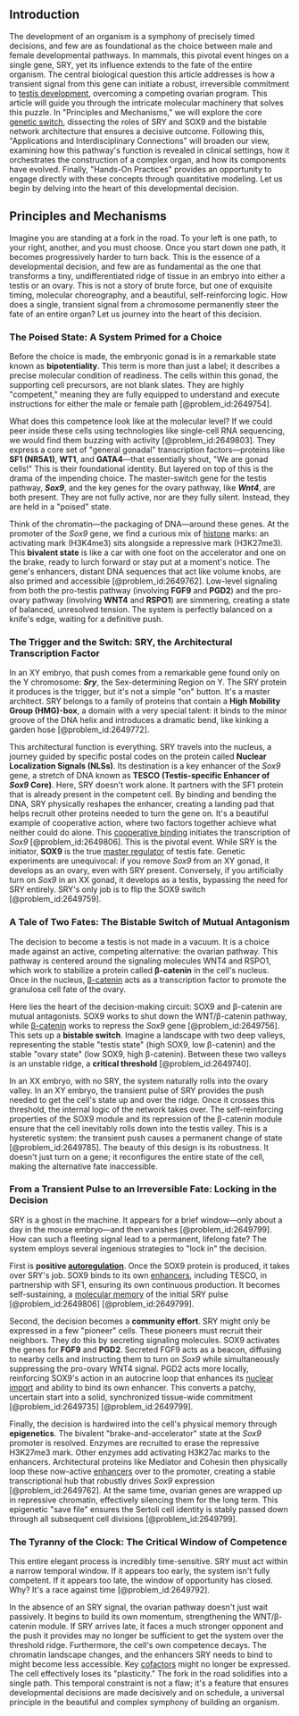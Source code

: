 ## Introduction
The development of an organism is a symphony of precisely timed decisions, and few are as foundational as the choice between male and female developmental pathways. In mammals, this pivotal event hinges on a single gene, SRY, yet its influence extends to the fate of the entire organism. The central biological question this article addresses is how a transient signal from this gene can initiate a robust, irreversible commitment to [testis development](@article_id:267353), overcoming a competing ovarian program. This article will guide you through the intricate molecular machinery that solves this puzzle. In "Principles and Mechanisms," we will explore the core [genetic switch](@article_id:269791), dissecting the roles of SRY and SOX9 and the bistable network architecture that ensures a decisive outcome. Following this, "Applications and Interdisciplinary Connections" will broaden our view, examining how this pathway's function is revealed in clinical settings, how it orchestrates the construction of a complex organ, and how its components have evolved. Finally, "Hands-On Practices" provides an opportunity to engage directly with these concepts through quantitative modeling. Let us begin by delving into the heart of this developmental decision.

## Principles and Mechanisms

Imagine you are standing at a fork in the road. To your left is one path, to your right, another, and you must choose. Once you start down one path, it becomes progressively harder to turn back. This is the essence of a developmental decision, and few are as fundamental as the one that transforms a tiny, undifferentiated ridge of tissue in an embryo into either a testis or an ovary. This is not a story of brute force, but one of exquisite timing, molecular choreography, and a beautiful, self-reinforcing logic. How does a single, transient signal from a chromosome permanently steer the fate of an entire organ? Let us journey into the heart of this decision.

### The Poised State: A System Primed for a Choice

Before the choice is made, the embryonic gonad is in a remarkable state known as **bipotentiality**. This term is more than just a label; it describes a precise molecular condition of readiness. The cells within this gonad, the supporting cell precursors, are not blank slates. They are highly "competent," meaning they are fully equipped to understand and execute instructions for either the male or female path [@problem_id:2649754].

What does this competence look like at the molecular level? If we could peer inside these cells using technologies like single-cell RNA sequencing, we would find them buzzing with activity [@problem_id:2649803]. They express a core set of "general gonadal" transcription factors—proteins like **SF1 (NR5A1)**, **WT1**, and **GATA4**—that essentially shout, "We are gonad cells!" This is their foundational identity. But layered on top of this is the drama of the impending choice. The master-switch gene for the testis pathway, **_Sox9_**, and the key genes for the ovary pathway, like **_Wnt4_**, are both present. They are not fully active, nor are they fully silent. Instead, they are held in a "poised" state.

Think of the chromatin—the packaging of DNA—around these genes. At the promoter of the _Sox9_ gene, we find a curious mix of [histone](@article_id:176994) marks: an activating mark (H3K4me3) sits alongside a repressive mark (H3K27me3). This **bivalent state** is like a car with one foot on the accelerator and one on the brake, ready to lurch forward or stay put at a moment's notice. The gene's enhancers, distant DNA sequences that act like volume knobs, are also primed and accessible [@problem_id:2649762]. Low-level signaling from both the pro-testis pathway (involving **FGF9** and **PGD2**) and the pro-ovary pathway (involving **WNT4** and **RSPO1**) are simmering, creating a state of balanced, unresolved tension. The system is perfectly balanced on a knife's edge, waiting for a definitive push.

### The Trigger and the Switch: SRY, the Architectural Transcription Factor

In an XY embryo, that push comes from a remarkable gene found only on the Y chromosome: **_Sry_**, the Sex-determining Region on Y. The SRY protein it produces is the trigger, but it's not a simple "on" button. It's a master architect. SRY belongs to a family of proteins that contain a **High Mobility Group (HMG)-box**, a domain with a very special talent: it binds to the minor groove of the DNA helix and introduces a dramatic bend, like kinking a garden hose [@problem_id:2649772].

This architectural function is everything. SRY travels into the nucleus, a journey guided by specific postal codes on the protein called **Nuclear Localization Signals (NLSs)**. Its destination is a key enhancer of the _Sox9_ gene, a stretch of DNA known as **TESCO (Testis-specific Enhancer of _Sox9_ Core)**. Here, SRY doesn't work alone. It partners with the SF1 protein that is already present in the competent cell. By binding and bending the DNA, SRY physically reshapes the enhancer, creating a landing pad that helps recruit other proteins needed to turn the gene on. It's a beautiful example of cooperative action, where two factors together achieve what neither could do alone. This [cooperative binding](@article_id:141129) initiates the transcription of _Sox9_ [@problem_id:2649806]. This is the pivotal event. While SRY is the initiator, **SOX9** is the true [master regulator](@article_id:265072) of testis fate. Genetic experiments are unequivocal: if you remove _Sox9_ from an XY gonad, it develops as an ovary, even with SRY present. Conversely, if you artificially turn on _Sox9_ in an XX gonad, it develops as a testis, bypassing the need for SRY entirely. SRY's only job is to flip the SOX9 switch [@problem_id:2649759].

### A Tale of Two Fates: The Bistable Switch of Mutual Antagonism

The decision to become a testis is not made in a vacuum. It is a choice made against an active, competing alternative: the ovarian pathway. This pathway is centered around the signaling molecules WNT4 and RSPO1, which work to stabilize a protein called **β-catenin** in the cell's nucleus. Once in the nucleus, [β-catenin](@article_id:262088) acts as a transcription factor to promote the granulosa cell fate of the ovary.

Here lies the heart of the decision-making circuit: SOX9 and β-catenin are mutual antagonists. SOX9 works to shut down the WNT/β-catenin pathway, while [β-catenin](@article_id:262088) works to repress the _Sox9_ gene [@problem_id:2649756]. This sets up a **bistable switch**. Imagine a landscape with two deep valleys, representing the stable "testis state" (high SOX9, low β-catenin) and the stable "ovary state" (low SOX9, high β-catenin). Between these two valleys is an unstable ridge, a **critical threshold** [@problem_id:2649740].

In an XX embryo, with no SRY, the system naturally rolls into the ovary valley. In an XY embryo, the transient pulse of SRY provides the push needed to get the cell's state up and over the ridge. Once it crosses this threshold, the internal logic of the network takes over. The self-reinforcing properties of the SOX9 module and its repression of the β-catenin module ensure that the cell inevitably rolls down into the testis valley. This is a hysteretic system: the transient push causes a permanent change of state [@problem_id:2649785]. The beauty of this design is its robustness. It doesn't just turn on a gene; it reconfigures the entire state of the cell, making the alternative fate inaccessible.

### From a Transient Pulse to an Irreversible Fate: Locking in the Decision

SRY is a ghost in the machine. It appears for a brief window—only about a day in the mouse embryo—and then vanishes [@problem_id:2649799]. How can such a fleeting signal lead to a permanent, lifelong fate? The system employs several ingenious strategies to "lock in" the decision.

First is **positive [autoregulation](@article_id:149673)**. Once the SOX9 protein is produced, it takes over SRY's job. SOX9 binds to its own [enhancers](@article_id:139705), including TESCO, in partnership with SF1, ensuring its own continuous production. It becomes self-sustaining, a [molecular memory](@article_id:162307) of the initial SRY pulse [@problem_id:2649806] [@problem_id:2649799].

Second, the decision becomes a **community effort**. SRY might only be expressed in a few "pioneer" cells. These pioneers must recruit their neighbors. They do this by secreting signaling molecules. SOX9 activates the genes for **FGF9** and **PGD2**. Secreted FGF9 acts as a beacon, diffusing to nearby cells and instructing them to turn on _Sox9_ while simultaneously suppressing the pro-ovary WNT4 signal. PGD2 acts more locally, reinforcing SOX9's action in an autocrine loop that enhances its [nuclear import](@article_id:172116) and ability to bind its own enhancer. This converts a patchy, uncertain start into a solid, synchronized tissue-wide commitment [@problem_id:2649735] [@problem_id:2649799].

Finally, the decision is hardwired into the cell's physical memory through **epigenetics**. The bivalent "brake-and-accelerator" state at the _Sox9_ promoter is resolved. Enzymes are recruited to erase the repressive H3K27me3 mark. Other enzymes add activating H3K27ac marks to the enhancers. Architectural proteins like Mediator and Cohesin then physically loop these now-active [enhancers](@article_id:139705) over to the promoter, creating a stable transcriptional hub that robustly drives _Sox9_ expression [@problem_id:2649762]. At the same time, ovarian genes are wrapped up in repressive chromatin, effectively silencing them for the long term. This epigenetic "save file" ensures the Sertoli cell identity is stably passed down through all subsequent cell divisions [@problem_id:2649799].

### The Tyranny of the Clock: The Critical Window of Competence

This entire elegant process is incredibly time-sensitive. SRY must act within a narrow temporal window. If it appears too early, the system isn't fully competent. If it appears too late, the window of opportunity has closed. Why? It's a race against time [@problem_id:2649792].

In the absence of an SRY signal, the ovarian pathway doesn't just wait passively. It begins to build its own momentum, strengthening the WNT/β-catenin module. If SRY arrives late, it faces a much stronger opponent and the push it provides may no longer be sufficient to get the system over the threshold ridge. Furthermore, the cell's own competence decays. The chromatin landscape changes, and the enhancers SRY needs to bind to might become less accessible. Key [cofactors](@article_id:137009) might no longer be expressed. The cell effectively loses its "plasticity." The fork in the road solidifies into a single path. This temporal constraint is not a flaw; it's a feature that ensures developmental decisions are made decisively and on schedule, a universal principle in the beautiful and complex symphony of building an organism.